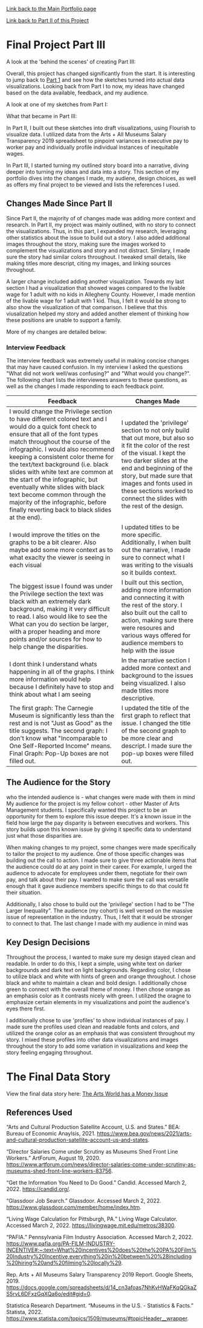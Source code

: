 [Link back to the Main Portfolio page](README.md)

[Link back to Part II of this Project](FinalProjectPart2.md)

# Final Project Part III
A look at the 'behind the scenes' of creating Part III:

Overall, this project has changed significantly from the start. It is interesting to jump back to [Part 1](KatieWinterFinalProject.md) and see how the sketches turned into actual data visualizations. Looking back from Part I to now, my ideas have changed based on the data available, feedback, and my audience. 

A look at one of my sketches from Part I:


What that became in Part III:


In Part II, I built out these sketches into draft visualizations, using Flourish to visualize data.  I utilized data from the Arts + All Museums Salary Transparency 2019 spreadsheet to pinpoint variances in executive pay to worker pay and individually profile individual instances of inequitable wages. 

In Part III, I started turning my outlined story board into a narrative, diving deeper into turning my ideas and data into a story. This section of my portfolio dives into the changes I made, my audiene, design choices, as well as offers my final project to be viewed and lists the references I used. 

## Changes Made Since Part II 

Since Part II, the majority of of changes made was adding more context and research. In Part II, my project was mainly outlined, with no story to connect the visualizations. Thus, in this part, I expanded my research, leveraging other statistics about the issue to build out a story. I also added additional images throughout the story, making sure the images worked to complement the visualizations and story and not distract. Similary, I made sure the story had similar colors throughout. I tweaked small details, like making titles more descript, citing my images, and linking sources throughout.

A larger change included adding another visualization. Towards my last section I had a visualization that showed wages compared to the livable wage for 1 adult with no kids in Allegheny County. However, I made mention of the livable wage for 1 adult with 1 kid. Thus, I felt it would be strong to also show the visualization of that comparison. I believe that this viusalization helped my story and added another element of thinking how these positions are unable to support a family. 

More of my changes are detailed below:

### Interview Feedback
The interview feedback was extremely useful in making concise changes that may have caused confusion. In my interview I asked the questions "What did not work well/was confusing?" and "What would you change?". The following chart lists the interviewees answers to these questions, as well as the changes I made responding to each feedback point. 

| Feedback | Changes Made |
| --- | --- |
| I would change the Privilege section to have different colored text and I would do a quick font check to ensure that all of the font types match throughout the course of the infographic. I would also recommend keeping a consistent color theme for the text/text background (i.e. black slides with white text are common at the start of the infographic, but eventually white slides with black text become common through the majority of the infographic, before finally reverting back to black slides at the end). | I updated the 'privilege' section to not only build that out more, but also so it fit the color of the rest of the visual. I kept the two darker slides at the end and beginning of the story, but made sure that images and fonts used in these sections worked to connect the slides with the rest of the design.  |
| I would improve the titles on the graphs to be a bit clearer. Also maybe add some more context as to what exaclty the viewer is seeing in each visual | I updated titles to be more specific. Additionally, I when built out the narrative, I made sure to connect what I was writing to the visuals so it builds context. |
| The biggest issue I found was under the Privilege section the text was black with an extremely dark background, making it very difficult to read. I also would like to see the What can you do section be larger, with a proper heading and more points and/or sources for how to help change the disparities. | I built out this section, adding more information and connecting it with the rest of the story. I also built out the call to action, making sure there were resoures and various ways offered for audience members to help with the issue |
| I dont think I understand whats happening in all of the graphs. I think more information would help because I definitely have to stop and think about what I am seeing | In the narrative section I added more context and background to the issues being visualized. I also made titles more descriptive. |
|The first graph: The Carnegie Museum is significantly less than the rest and is not "Just as Good" as the title suggests. The second graph: I don't know what "Incomparable to One Self-Reported Income" means. Final Graph: Pop-Up boxes are not filled out. | I updated the title of the first graph to reflect that issue. I changed the title of the second graph to be more clear and descript. I made sure the pop-up boxes were filled out.   |

## The Audience for the Story
who the intended audience is - what changes were made with them in mind
My audience for the project is my fellow cohort - other Master of Arts Management students. I specifically wanted this project to be an opportunity for them to explore this issue deeper. It's a known issue in the field how large the pay disparity is between executives and workers. This story builds upon this known issue by giving it specific data to understand just what those disparities are. 

When making changes to my project, some changes were made specifically to tailor the project to my audience. One of those specific changes was building out the call to action. I made sure to give three actionable items that the audience could do at any point in their career. For example, I urged the audience to advocate for employees under them, negotiate for their own pay, and talk about their pay. I wanted to make sure the call was versatile enough that it gave audience members specific things to do that could fit their situation.

Additionally, I also chose to build out the 'privilege' section I had to be "The Larger Inequality". The audience (my cohort) is well versed on the massive issue of representation in the industry. Thus, I felt that it would be stronger to connect to that. 
The last change I made with my audience in mind was 

## Key Design Decisions
Throughout the process, I wanted to make sure my design stayed clean and readable. In order to do this, I kept a simple, using white text on darker backgrounds and dark text on light backgrounds. Regarding color, I chose to utilize black and white with hints of green and orange throughout. I chose black and white to maintain a clean and bold design. I additionally chose green to connect with the overall theme of money. I then chose orange as an emphasis color as it contrasts nicely with green. I utilized the oragne to emphasize certain elements in my visualizations and point the audience's eyes there first. 

I additionally chose to use 'profiles' to show individual instances of pay. I made sure the profiles used clean and readable fonts and colors, and utilized the orange color as an emphasis that was consistent throughout my story. I mixed these profiles into other data visualizations and images throughout the story to add some variation in visualizations and keep the story feeling engaging throughout. 

# The Final Data Story

View the final data story here: [The Arts World has a Money Issue](https://carnegiemellon.shorthandstories.com/the-arts-world-has-a-money-issue/index.html#group-section-RqTdLl3xHP)

## References Used

“Arts and Cultural Production Satellite Account, U.S. and States.” BEA: Bureau of Economic Anaylsis, 2021. https://www.bea.gov/news/2021/arts-and-cultural-production-satellite-account-us-and-states. 

“Director Salaries Come under Scrutiny as Museums Shed Front Line Workers.” ArtForum, August 19, 2020. https://www.artforum.com/news/director-salaries-come-under-scrutiny-as-museums-shed-front-line-workers-83756. 

“Get the Information You Need to Do Good.” Candid. Accessed March 2, 2022. https://candid.org/. 

“Glassdoor Job Search.” Glassdoor. Accessed March 2, 2022. https://www.glassdoor.com/member/home/index.htm.

“Living Wage Calculation for Pittsburgh, PA.” Living Wage Calculator. Accessed March 2, 2022. https://livingwage.mit.edu/metros/38300. 

“PAFIA.” Pennsylvania Film Industry Association. Accessed March 2, 2022. https://www.pafia.org/PA-FILM-INDUSTRY-INCENTIVE#:~:text=What%20incentives%20does%20the%20PA%20Film%20Industry%20Incentive,everything%20in%20between%20%28including%20hiring%20and%20filming%20locally%29. 

Rep. Arts + All Museums Salary Transparency 2019 Report. Google Sheets, 2019. https://docs.google.com/spreadsheets/d/14_cn3afoas7NhKvHWaFKqQGkaZS5rvL6DFxzGqXQa6o/edit#gid=0. 

Statistica Research Department. “Museums in the U.S. - Statistics &amp; Facts.” Statista, 2022. https://www.statista.com/topics/1509/museums/#topicHeader__wrapper. 
